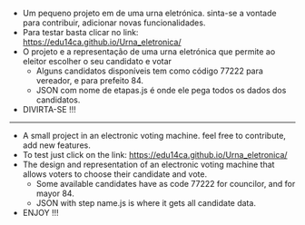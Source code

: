 - Um pequeno projeto em de uma urna eletrónica. sinta-se a vontade para contribuir, adicionar novas funcionalidades.
- Para testar basta clicar no link: https://edu14ca.github.io/Urna_eletronica/
- O projeto e a representação de uma urna eletrónica que permite ao eleitor escolher o seu candidato e votar
  - Alguns candidatos disponíveis tem como código 77222 para vereador, e para prefeito 84.
  - JSON com nome de etapas.js é onde ele pega todos os dados dos candidatos.
- DIVIRTA-SE !!!
___________________________________________________________________________________________________

- A small project in an electronic voting machine. feel free to contribute, add new features.
- To test just click on the link: https://edu14ca.github.io/Urna_eletronica/
- The design and representation of an electronic voting machine that allows voters to choose their candidate and vote.
   - Some available candidates have as code 77222 for councilor, and for mayor 84.
   - JSON with step name.js is where it gets all candidate data.
- ENJOY !!!

